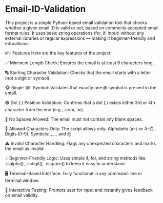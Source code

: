 # Email-ID-Validation
This project is a simple Python-based email validation tool that checks whether a given email ID is valid or not, based on commonly accepted email format rules. It uses basic string operations (for, if, input) without any external libraries or regular expressions — making it beginner-friendly and educational.

#✨ Features
Here are the key features of the project:

✅ Minimum Length Check: Ensures the email is at least 6 characters long.

🔠 Starting Character Validation: Checks that the email starts with a letter (not a digit or symbol).

🐵 Single '@' Symbol: Validates that exactly one @ symbol is present in the email.

🟣 Dot (.) Position Validation: Confirms that a dot (.) exists either 3rd or 4th character from the end (e.g., .com, .in).

🚫 No Spaces Allowed: The email must not contain any blank spaces.

🔐 Allowed Characters Only: The script allows only: Alphabets (a–z or A–Z), Digits (0–9), Symbols: _, ., and @

⚠️ Invalid Character Handling: Flags any unexpected characters and marks the email as invalid.

💡 Beginner-Friendly Logic: Uses simple if, for, and string methods like .isalpha(), .isdigit(), .isspace() to keep it easy to understand.

🖥️ Terminal-Based Interface: Fully functional in any command-line or terminal window.

🧪 Interactive Testing: Prompts user for input and instantly gives feedback on email validity.
